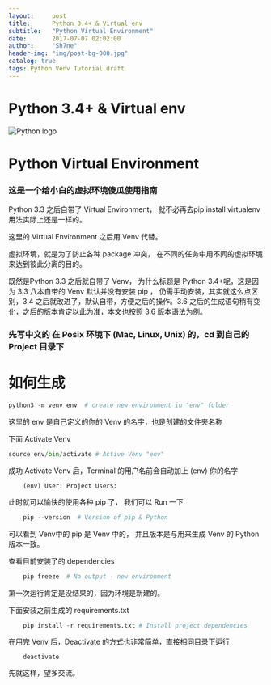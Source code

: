 ```yaml
---
layout:     post
title:      Python 3.4+ & Virtual env
subtitle:   "Python Virtual Environment"
date:       2017-07-07 02:02:00
author:     "Sh7ne"
header-img: "img/post-bg-000.jpg"
catalog: true
tags: Python Venv Tutorial draft
---
```


# Python 3.4+ & Virtual env
![Python logo](https://www.python.org/static/img/python-logo.png)
#  Python Virtual Environment

### 这是一个给小白的虚拟环境傻瓜使用指南

Python 3.3 之后自带了 Virtual Environment， 就不必再去pip install virtualenv 用法实际上还是一样的。

这里的 Virtual Environment 之后用 Venv 代替。

虚拟环境，就是为了防止各种 package 冲突， 在不同的任务中用不同的虚拟环境来达到彼此分离的目的。

既然是Python 3.3 之后就自带了 Venv， 为什么标题是 Python 3.4+呢，这是因为 3.3 八本自带的 Venv 默认并没有安装 pip ， 仍需手动安装，其实就这么点区别，3.4 之后就改进了，默认自带，方便之后的操作。3.6 之后的生成语句稍有变化，之后的版本肯定以此为准，本文也按照 3.6 版本语法为例。

### 先写中文的 在 Posix 环境下 (Mac, Linux, Unix) 的，cd 到自己的 Project 目录下

# 如何生成

```python
python3 -m venv env  # create new environment in "env" folder
```
这里的 env 是自己定义的你的 Venv 的名字，也是创建的文件夹名称

下面 Activate Venv

```python
source env/bin/activate # Active Venv "env"
```

成功 Activate Venv 后，Terminal 的用户名前会自动加上 (env) 你的名字

```
    (env) User: Project User$:
```

此时就可以愉快的使用各种 pip 了， 我们可以 Run 一下

```python
    pip --version  # Version of pip & Python
```

可以看到 Venv中的 pip 是 Venv 中的， 并且版本是与用来生成 Venv 的 Python 版本一致。

查看目前安装了的 dependencies

```python
    pip freeze  # No output - new environment
```
第一次运行肯定是没结果的，因为环境是新建的。

下面安装之前生成的 requirements.txt
```python
    pip install -r requirements.txt # Install project dependencies
```
在用完 Venv 后，Deactivate 的方式也非常简单，直接相同目录下运行

```
    deactivate
```


先就这样，望多交流。

